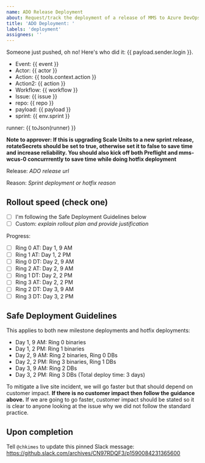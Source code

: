 ```yaml
---
name: ADO Release Deployment
about: Request/track the deployment of a release of MMS to Azure DevOps scale units
title: 'ADO Deployment: '
labels: 'deployment'
assignees: ''
---
```


Someone just pushed, oh no! Here's who did it: {{ payload.sender.login }}.

- Event: {{ event }}
- Actor: {{ actor }}
- Action: {{ tools.context.action }}
- Action2: {{ action }}
- Workflow: {{ workflow }}
- Issue: {{ issue }}
- repo: {{ repo }}
- payload: {{ payload }}
- sprint: {{ env.sprint }}

runner: {{ toJson(runner) }}

**Note to approver: If this is upgrading Scale Units to a new sprint release, rotateSecrets should be set to true, otherwise set it to false to save time and increase reliability. You should also kick off both Preflight and mms-wcus-0 concurrrently to save time while doing hotfix deployment**

Release: _ADO release url_

Reason: _Sprint deployment or hotfix reason_
  
## Rollout speed (check one)
* [ ] I'm following the Safe Deployment Guidelines below
* [ ] Custom: _explain rollout plan and provide justification_

Progress:

- [ ] Ring 0 AT: Day 1, 9 AM
- [ ] Ring 1 AT: Day 1, 2 PM
- [ ] Ring 0 DT: Day 2, 9 AM
- [ ] Ring 2 AT: Day 2, 9 AM
- [ ] Ring 1 DT: Day 2, 2 PM
- [ ] Ring 3 AT: Day 2, 2 PM
- [ ] Ring 2 DT: Day 3, 9 AM
- [ ] Ring 3 DT: Day 3, 2 PM

## Safe Deployment Guidelines

This applies to both new milestone deployments and hotfix deployments:

* Day 1, 9 AM: Ring 0 binaries
* Day 1, 2 PM: Ring 1 binaries
* Day 2, 9 AM: Ring 2 binaries, Ring 0 DBs
* Day 2, 2 PM: Ring 3 binaries, Ring 1 DBs
* Day 3, 9 AM: Ring 2 DBs
* Day 3, 2 PM: Ring 3 DBs
(Total deploy time: 3 days)

To mitigate a live site incident, we will go faster but that should depend on customer impact. **If there is no customer impact then follow the guidance above.** If we are going to go faster, customer impact should be stated so it is clear to anyone looking at the issue why we did not follow the standard practice. 

## Upon completion

Tell `@chkimes` to update this pinned Slack message: https://github.slack.com/archives/CN97RDQF3/p1590084231365600
